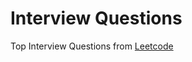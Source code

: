 # Interview Questions
Top Interview Questions from [Leetcode](https://leetcode.com/explore/interview/card/top-interview-questions-easy/')
